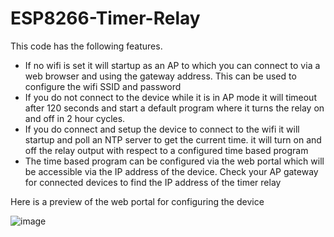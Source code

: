# ESP8266-Timer-Relay

This code has the following features. 
 *  If no wifi is set it will startup as an AP to which you can connect to via a web browser and using the gateway address. This can be used to configure the wifi SSID and password
 *  If you do not connect to the device while it is in AP mode it will timeout after 120 seconds and start a default program where it turns the relay on and off in 2 hour cycles.
 *  If you do connect and setup the device to connect to the wifi it will startup and poll an NTP server to get the current time. it will turn on and off the relay output with respect to a configured time based program
 *  The time based program can be configured via the web portal which will be accessible via the IP address of the device. Check your AP gateway for connected devices to find the IP address of the timer relay

Here is a preview of the web portal for configuring the device

![image](https://user-images.githubusercontent.com/86655396/156122741-a09e63b1-ef0d-4a91-a019-b27a5063a6d4.png)
